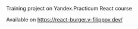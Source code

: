Training project on Yandex.Practicum React course

Available on https://react-burger.v-filippov.dev/
